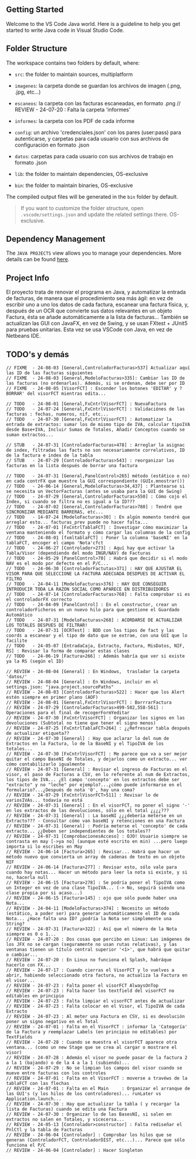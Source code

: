 <!-- #region INFO -->
## Getting Started

Welcome to the VS Code Java world. Here is a guideline to help you get started to write Java code in Visual Studio Code.

## Folder Structure

The workspace contains two folders by default, where:

- `src`: the folder to maintain sources, multiplatform

- `imagenes`: la carpeta donde se guardan los archivos de imagen (.png, .jpg, etc...)
- `escaneos`: la carpeta con las facturas escaneadas, en formato .png
// REVIEW - 24-07-20 : Falta la carpeta 'informes'
- `informes`: la carpeta con los PDF de cada informe

- `config`: un archivo 'credenciales.json' con los pares (user:pass) para autenticarse,
            y carpetas para cada usuario con sus archivos de configuración en formato .json
- `datos`: carpetas para cada usuario con sus archivos de trabajo en formato .json

- `lib`: the folder to maintain dependencies, OS-exclusive
- `bin`: the folder to maintain binaries, OS-exclusive

The compiled output files will be generated in the `bin` folder by default.

> If you want to customize the folder structure, open `.vscode/settings.json` and update the related settings there. OS-exclusive.

## Dependency Management

The `JAVA PROJECTS` view allows you to manage your dependencies. More details can be found [here](https://github.com/microsoft/vscode-java-dependency#manage-dependencies).

## Project Info

El proyecto trata de renovar el programa en Java,
y automatizar la entrada de facturas,
de manera que el procedimiento sea más ágil: en vez de escribir uno a uno los datos de cada factura,
escanear una factura física, y, después de un OCR que convierte sus datos relevantes
en un objeto Factura, ésta se añade automáticamente a la lista de facturas...
También se actualizan las GUI con JavaFX, en vez de Swing, y se usan FXtest + JUnit5 para pruebas unitarias. Esta vez se usa VSCode con Java, en vez de Netbeans IDE.

<!-- #endregion -->

<!-- #region TODO's -->
## TODO's y demás

    // FIXME  - 24-08-03 [General,ControladorFacturas>537] Actualizar aquí las ID de las facturas siguientes 
    // FIXME  - 24-08-03 [General,ModeloFacturas>335]: Cambiar las ID de las facturas (no ordenarlas). Además, si se ordenan, debe ser por ID
    // FIXME  - 24-08-05 [VisorFCT] : Esconder los botones 'EDITAR' y ?BORRAR' del visorFCT mientras edita...

    // TODO   - 24-08-01 [General,FxCntrlVisorFCT] : NuevaFactura
    // TODO   - 24-07-24 [General,FxCntrlVisorFCT] : Validaciónes de las facturas : fechas, numeros, nif, etc...
    // TODO   - 24-07-30 [General,FxCntrlVisorFCT] : Automatizar la entrada de extractos: sumar los de mismo tipo de IVA, calcular tipoIVA desde Base+IVA, Incluir Sumas de Totales, Añadir Conceptos cuando se suman extractos...

    // STUB   - 24-07-31 [ControladorFacturas>478] : Arreglar la asignac de index, filtradas las facts no son necesariamente correlativos, ID de la factura e index de la tabla
    // STUB   - 24-07-29 [ControladorFacturas>543] : reorganizar las facturas en la lista después de borrar una factura

    // TODO   - 24-07-31 [General,PanelControl>265] método (estático o no) en cada contrFX que muestre la GUI correspondiente (GUIx.mnostrar())
    // TODO   - 24-06-14 [General,ModeloFacturas>34,437] : Plantearse si se necesita un VectorFacturas (antes se usaba para la GUI de Swing)
    // TODO   - 24-07-29 [General,ControladorFacturas>550] : Cómo cojo el Index, si cuando se filtra no es igual a la ID???
    // TODO   - 24-07-02 [General,ControladorFacturas>780] : Tendré que SINCRONIZAR MEDIANTE BARRERAS, etc...
    // TODO   - 14-07-24 [ModeloFacturas>30] : En algún momento tendré que arreglar esto... facturas_prev puede no hacer falta...
    // TODO   - 24-07-01 [FxCntrlTablaFCT] : Investigar cómo maximizar la ventana manteniendo el formato y cómo cargar las columnas de la config
    // TODO   - 24-08-01 [fxmltablaFCT] : Poner la columna 'baseNI' en la tablaFCT, encoger el campo 'Nota'cfct
    // TODO   - 24-06-27 [Controlador>273] : Aquí hay que activar la Tabla/Visor (dependiendo del modo INGR/NAV) de Facturas
    // TODO   - 24-05-29 [PanelControl>70] : Habrá que decidir si el modo NAV es el modo por defecto en el P/C... 
    // TODO   - 24-06-30 [ControladorFactutas>371] : HAY QUE AJUSTAR EL VISOR PARA QUE SELECCIONE LA FACTURA ADECUADA DESDPUES DE ACTIVAR EL FILTRO
    // TODO   - 24-04-11 [ModeloFacturas>376] : HAY QUE CONSEGUIR INTRODUCIR TODA LA RAZON SOCIAL COMO APARECE EN DISTRIBUIDORES 
    // TODO   - 24-07-14 [ControladorFacturas>768] : Falta comprobar si es el controladorFX correcto
    // TODO   - 24-04-09 [PanelControl] : En el constructor, crear un controladorFicheros en un nuevo hilo para que gestione el Guardado Automático
    // TODO   - 24-07-31 [ModeloFacturas>268] : ACORDARSE DE ACTUALIZAR LOS TOTALES DESPUES DE FILTRAR! 
    // TODO   - 24-07-31 [OCRTest] : BDD con los tipos de fact y las coords a escanear y el tipo de dato que se extrae, con una GUI que lo facilite
    // TODO   - 24-05-07 [EntradaCaja, Extracto, Factura, MisDatos, NIF, RS] : Revisar la forma de comparar estas clases
    // TODO   - 24-06-19 [Factura>266] : Además habría que ver si existe ya la RS (según el ID)

    // REVIEW - 24-08-04 [General] : En Windows,  trasladar la carpeta 'datos/'
    // REVIEW - 24-08-04 [General] : En Windows, incluir en el settings.json: "java.project.sourcePaths"
    // REVIEW - 24-08-03 [ControladorFacturas>522] : Hacer que los Alert estén siempre en primer plano (AOF)
    // REVIEW - 24-08-01 [General,FxCntrlVisorFCT] : BorrrarFactura
    // REVIEW - 24-07-29 [ControladorFacturas>499-502,558-561] : Operaciones para el final de recogerFormYeditar
    // REVIEW - 24-07-30 [FxCntrlVisorFCT] : Organizar los signos en las devoluciones (Subtotal no tiene que tener el signo menos)
    // REVIEW - 24-07-25 [FxCntrlTablaFCT>264] : ¿¿Refrescar tabla después de actualizar etiqueta??
    // REVIEW - 24-07-30 [General] : Hay que aclarar lo del num de Extractos en la Factura, lo de la BaseNI y el TipoIVA de los totales...   
    // REVIEW - 24-07-30 [FxCntrlVisorFCT] : Me parece que va a ser mejor quitar el campo BaseNI de Totales, y dejarlos como un extracto... ver cómo contabilizarlo igualmente
    // REVIEW - 24-07-31 [General] : Revisar el ingreso de Facturas en el visor, el paso de Facturas a CSV, en lo referente al num de Extractos, los tipos de IVA... ¿El campo 'concepto' en los extractos debe ser "extracto" y no "leche" por ejemplo?...¿cómo puede informarse en el formulario?...¿Después de nota '0', hay una coma?
    // REVIEW - 24-07-29 [FxCntrlVisorFCT>511] : Revisar lo de variosIVAs... todavía no está
    // REVIEW - 24-07-31 [General] : En el visorFCT, no poner el signo '-' en los extractos de las devoluciones, sólo en el total ¿¿¿¿???
    // REVIEW - 24-07-31 [General] : La baseNI ¿¿¿debería meterse en un Extracto??? - Consultar cómo van baseNI y retenciones en una Factura
    // REVIEW - 24-07-31 [General] : Podría meterse el 'concepto' de cada extracto... ¿¿Deben ser independientes de los totales??
    // REVIEW - 24-07-31 [ComprobacionesAcceso] : OJO! Usuario siempre se contrasta en may [->ya no] (aunque esté escrito en min) ...pero luego importa si lo escribes en May
    // REVIEW - 24-06-14 [Factura>265] : Revisar... Habrá que hacer un método nuevo que convierta un array de cadenas de texto en un objeto NIF
    // REVIEW - 24-06-14 [Factura>277] : Revisar esto, sólo vale para cuando hay notas... Hacer un método para leer la nota si existe, y si no, hacerla null
    // REVIEW - 24-06-15 [Factura>278] : Se podría poner el TipoIVA como un Integer en vez de una clase TipoIVA... (-> No, seguirá siendo una clase propia por si acaso...)
    // REVIEW - 24-06-15 [Factura>145] : ojo que sólo puede haber una Nota...
    // REVIEW - 24-04-11 [ModeloFacturas>374] : Necesito un método (estático, a poder ser) para generar automáticamente el ID de cada Nota... ¿Hace falta una ID? ¿podría la Nota ser simplemente una String?
    // REVIEW - 24-07-31 [Factura>322] : Así que el número de la Nota siempre es 0 o 1...
    // REVIEW - 24-07-20 : Dos cosas que percibo en Linux: Las imágenes de los JFX no se cargan (seguramente no usan rutas relativas), y las ventanas tienen un título central superior '<1>', que habrá que quitar o cambiar...    
    // REVIEW - 24-07-20 : En Linux no funciona el Splash, habráque hacerlo con FX...   
    // REVIEW - 24-07-17 : Cuando cierras el VisorFCT y lo vuelves a abrir, habiendo seleccionado otra factura, no actualiza la Factura en el visor...
    // REVIEW - 24-07-23 : Falta poner el visorFCT AlwaysOnTop
    // REVIEW - 24-07-23 : Falta hacer los textfield del visorFCT no editables en principio
    // REVIEW - 24-07-23 : Falta limpiar el visorFCT antes de actualizar
    // REVIEW - 24-07-23 : Falta colocar en el Visor, el TipoIVA de cada Extracto
    // REVIEW - 24-07-23 : Al meter una Factura en CSV, si es devolución poner un signo negativo en el Total
    // REVIEW - 24-07-01 : Falta en el VisorFCT : informar la 'Categoría' de la Factura y reemplazar Labels (en principio no editables) por TextFields
    // REVIEW - 24-07-28 : Cuando se muestra el visorFCT aparece otra ventana... (como un new Stage que se crea al cargar o mostrare el visor)
    // REVIEW - 24-07-28 : Además el visor no puede pasar de la factura 2 a la 1 (bajando) o de la 4 a la 1 (subiendo)...
    // REVIEW - 24-07-29 : No se limpian los campos del visor cuando se mueve entre facturas con los controles
    // REVIEW - 24-07-01 : Falta en el VisorFCT : moverse a travéws de la tablaFCT con las flechas
    // REVIEW - 24-07-01 : Falta en el Main     : Organizar el arranque de las GUI's (y los hilos de los controladores)... runLater vs Application.launch...
    // REVIEW - 24-07-30 : Hay que actualizar la tabla ( y recargar la lista de Facturas) cuando se edita una Factura
    // REVIEW - 24-07-30 : Organizar lo de las BasesNI, si salen en extractos no salen en Totales, y vicecersa...
    // REVIEW - 24-05-13 [Controlador>constructor] : Falta rediseñar el PnlCtl y la tabla de Facturas
    // REVIEW - 24-06-04 [Controlador] : Comprobar los hilos que se generan (ControladorFCT, ControladorDIST, etc...)... Parece que sólo funciona el P/C
    // REVIEW - 24-06-04 [Controlador] : Hacer Singleton
    
<!-- #endregion -->
        